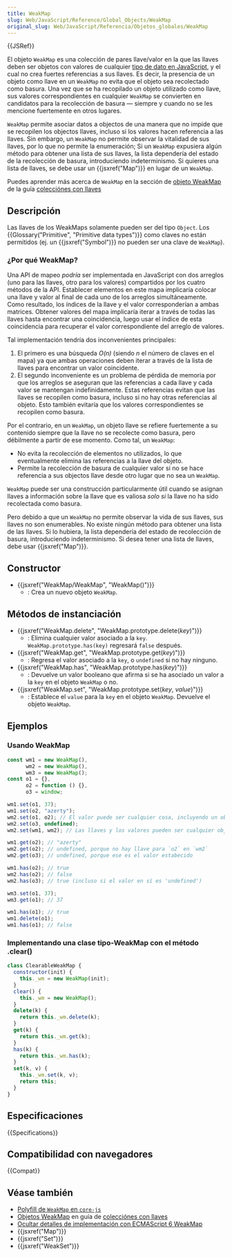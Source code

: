 ```yaml
---
title: WeakMap
slug: Web/JavaScript/Reference/Global_Objects/WeakMap
original_slug: Web/JavaScript/Referencia/Objetos_globales/WeakMap
---
```


{{JSRef}}

El objeto `WeakMap` es una colección de pares llave/valor en la que las llaves
deben ser objetos con valores de cualquier
[tipo de dato en JavaScript](/es/docs/Web/JavaScript/Data_structures#javascript_types),
y el cual no crea fuertes referencias a sus llaves.
Es decir, la presencia de un objeto como llave en un `WeakMap` no evita que el
objeto sea recolectado como basura. Una vez que se ha recopilado un objeto
utilizado como llave, sus valores correspondientes en cualquier `WeakMap` se
convierten en candidatos para la recolección de basura — siempre y cuando no se
les mencione fuertemente en otros lugares.

`WeakMap` permite asociar datos a objectos de una manera que no impide que se
recopilen los objectos llaves, incluso si los valores hacen referencia a las llaves.
Sin embargo, un `WeakMap` no permite observar la vitalidad de sus llaves, por lo
que no permite la enumeración; Si un `WeakMap` expusiera algún método para obtener
una lista de sus llaves, la lista dependería del estado de la recolección de basura,
introduciendo indeterminismo. Si quieres una lista de llaves,
se debe usar un {{jsxref("Map")}} en lugar de un `WeakMap`.

Puedes aprender más acerca de `WeakMap` en la sección de [objeto WeakMap](/es/docs/Web/JavaScript/Guide/Keyed_collections#weakmap_object)
de la guía [colecciónes con llaves](/es/docs/Web/JavaScript/Guide/Keyed_collections)

## Descripción

Las llaves de los WeakMaps solamente pueden ser del tipo `Object`. Los {{Glossary("Primitive", "Primitive data types")}} como claves no están permitidos (ej. un {{jsxref("Symbol")}} no pueden ser una clave de `WeakMap`).

### ¿Por qué WeakMap?

Una API de mapeo _podría_ ser implementada en JavaScript con dos arreglos (uno para las llaves, otro para los valores) compartidos por los cuatro métodos de la API.
Establecer elementos en este mapa implicaría colocar una llave y valor al final de cada uno de los arreglos simultáneamente.
Como resultado, los índices de la llave y el valor corresponderían a ambas matrices.
Obtener valores del mapa implicaría iterar a través de todas las llaves hasta encontrar una coincidencia, luego usar el índice de esta coincidencia para recuperar el valor correspondiente del arreglo de valores.

Tal implementación tendría dos inconvenientes principales:

1. El primero es una búsqueda *O(*n*)* (siendo _n_ el número de claves en el mapa) ya que ambas operaciones deben iterar a través de la lista de llaves para encontrar un valor coincidente.
2. El segundo inconveniente es un problema de pérdida de memoria por que los arreglos se aseguran que las referencias a cada llave y cada valor se mantengan indefinidamente. Estas referencias evitan que las llaves se recopilen como basura, incluso si no hay otras referencias al objeto. Esto también evitaría que los valores correspondientes se recopilen como basura.

Por el contrario, en un `WeakMap`, un objeto llave se refiere fuertemente a su contenido siempre que la llave no se recolecte como basura, pero débilmente a partir de ese momento. Como tal, un `WeakMap`:

- No evita la recolección de elementos no utilizados, lo que eventualmente elimina las referencias a la llave del objeto.
- Permite la recolección de basura de cualquier valor si no se hace referencia a sus objectos llave desde otro lugar que no sea un `WeakMap`.

`WeakMap` puede ser una construcción particularmente útil cuando se asignan llaves a información sobre la llave que es valiosa _solo si_ la llave no ha sido recolectada como basura.

Pero debido a que un `WeakMap` no permite observar la vida de sus llaves, sus llaves no son enumerables. No existe ningún método para obtener una lista de las llaves. Si lo hubiera, la lista dependería del estado de recolección de basura, introduciendo indeterminismo. Si desea tener una lista de llaves, debe usar {{jsxref("Map")}}.

## Constructor

- {{jsxref("WeakMap/WeakMap", "WeakMap()")}}
  - : Crea un nuevo objeto `WeakMap`.

## Métodos de instanciación

- {{jsxref("WeakMap.delete", "WeakMap.prototype.delete(<var>key</var>)")}}
  - : Elimina cualquier valor asociado a la `key`. `WeakMap.prototype.has(key)` regresará `false` después.
- {{jsxref("WeakMap.get", "WeakMap.prototype.get(<var>key</var>)")}}
  - : Regresa el valor asociado a la `key`, o `undefined` si no hay ninguno.
- {{jsxref("WeakMap.has", "WeakMap.prototype.has(<var>key</var>)")}}
  - : Devuelve un valor booleano que afirma si se ha asociado un valor a la `key` en el objeto `WeakMap` o no.
- {{jsxref("WeakMap.set", "WeakMap.prototype.set(<var>key</var>, <var>value</var>)")}}
  - : Establece el `value` para la `key` en el objeto `WeakMap`. Devuelve el objeto `WeakMap`.

## Ejemplos

### Usando WeakMap

```js
const wm1 = new WeakMap(),
      wm2 = new WeakMap(),
      wm3 = new WeakMap();
const o1 = {},
      o2 = function () {},
      o3 = window;

wm1.set(o1, 37);
wm1.set(o2, "azerty");
wm2.set(o1, o2); // El valor puede ser cualquier cosa, incluyendo un objeto o una función
wm2.set(o3, undefined);
wm2.set(wm1, wm2); // Las llaves y los valores pueden ser cualquier objeto. ¡Incluso WeakMaps!

wm1.get(o2); // "azerty"
wm2.get(o2); // undefined, porque no hay llave para `o2` en `wm2`
wm2.get(o3); // undefined, porque ese es el valor estabecido

wm1.has(o2); // true
wm2.has(o2); // false
wm2.has(o3); // true (incluso si el valor en sí es 'undefined')

wm3.set(o1, 37);
wm3.get(o1); // 37

wm1.has(o1); // true
wm1.delete(o1);
wm1.has(o1); // false
```

### Implementando una clase tipo-WeakMap con el método .clear()

```js
class ClearableWeakMap {
  constructor(init) {
    this._wm = new WeakMap(init);
  }
  clear() {
    this._wm = new WeakMap();
  }
  delete(k) {
    return this._wm.delete(k);
  }
  get(k) {
    return this._wm.get(k);
  }
  has(k) {
    return this._wm.has(k);
  }
  set(k, v) {
    this._wm.set(k, v);
    return this;
  }
}
```

## Especificaciones

{{Specifications}}

## Compatibilidad con navegadores

{{Compat}}

## Véase también

- [Polyfill de `WeakMap` en `core-js`](https://github.com/zloirock/core-js#weakmap)
- [Objetos WeakMap](/es/docs/Web/JavaScript/Guide/Keyed_collections#weakmap_object) en guía de [colecciónes con llaves](/es/docs/Web/JavaScript/Guide/Keyed_collections)
- [Ocultar detalles de implementación con ECMAScript 6 WeakMap](https://fitzgeraldnick.com/weblog/53/)
- {{jsxref("Map")}}
- {{jsxref("Set")}}
- {{jsxref("WeakSet")}}
